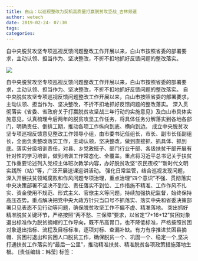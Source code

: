 ```yaml
---
title: 白山：以巡视整改为契机高质量打赢脱贫攻坚战_吉林频道
author: wetech
date: 2019-02-24- 07:30
tags: 
categories: 
---
```

自中央脱贫攻坚专项巡视反馈问题整改工作开展以来，白山市按照省委的部署要求，主动认领、担当作为、坚决整改，不折不扣地抓好反馈问题的整改落实。
<!-- more -->
                
<img align="center" border="0" src="http://p2.ifengimg.com/a/2016/0810/204c433878d5cf9size1_w16_h16.png" />
                
            
自中央脱贫攻坚专项巡视反馈问题整改工作开展以来，白山市按照省委的部署要求，主动认领、担当作为、坚决整改，不折不扣地抓好反馈问题的整改落实。
自中央脱贫攻坚专项巡视反馈问题整改工作开展以来，白山市按照省委的部署要求，主动认领、担当作为、坚决整改，不折不扣地抓好反馈问题的整改落实。
深入贯彻落实《省委、省政府关于打赢脱贫攻坚战三年行动的实施意见》及白山市具体实施意见，认真梳理今后两年的脱贫攻坚工作任务，将具体任务分解落实到各地各部门，明确责任、倒排工期，推动各项工作纵向到底、横向到边。
成立中央脱贫攻坚专项巡视反馈意见整改工作领导小组，由市委书记任组长，市长、副市长任副组长，全面负责整改落实工作，主动认领，坚决整改，做到直接抓、抓具体、抓到底。落实分级培训责任，对县、乡党政班子、部门行业干部、各级扶贫干部开展有针对性的学习培训，做到培训工作常态化、全覆盖。重点将习近平总书记关于扶贫工作重要论述列入党校主体班次教学内容，办好脱贫攻坚“农民夜校”“新时代文明实践所（站）”等，广泛开展送课巡讲活动。
强化日常监管，结合巡视发现问题，深入开展扶贫领域腐败和作风问题专项治理，重点治理“四个意识”不强、贯彻落实中央决策部署不坚决不到位、责任落实不到位、工作措施不精准、工作作风不扎实、资金使用不规范、形式主义、官僚主义等问题，持续加强执纪监督，始终保持高压态势。重点解决把党中央大政方针只当口号不抓落实、落实中央和省委决策部署只见表态不见行动等问题，确保脱贫攻坚工作不偏不虚、精准落地。
突出抓好精准脱贫关键环节，严格按照“两不愁、三保障”要求，以省定“7+16+12”贫困对象退出标准作为脱贫摘帽的工作导向，既不吊高胃口，也不降低标准，严格按照贫困对象退出指标、流程及目标标准，逐项对标、查漏补缺。有力有序推进贫困县摘帽、贫困村退出和贫困人口脱贫工作，确保脱贫一个、巩固一个、稳定一个,坚决打通扶贫工作落实的“最后一公里”，推动精准扶贫、精准脱贫各项政策措施落地生根。
[责任编辑：韩莹]
标签：
 
             
